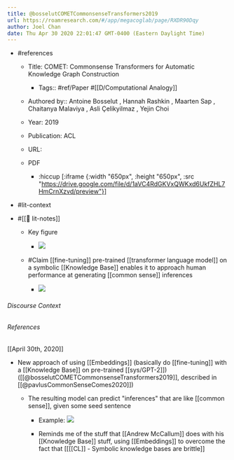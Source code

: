 ```yaml
---
title: @bosselutCOMETCommonsenseTransformers2019
url: https://roamresearch.com/#/app/megacoglab/page/RXDR90Dqy
author: Joel Chan
date: Thu Apr 30 2020 22:01:47 GMT-0400 (Eastern Daylight Time)
---
```


- #references

    - Title: COMET: Commonsense Transformers for Automatic Knowledge Graph Construction

        - Tags:: #ref/Paper #[[D/Computational Analogy]]

    - Authored by::  Antoine Bosselut ,  Hannah Rashkin ,  Maarten Sap ,  Chaitanya Malaviya ,  Asli Çelikyilmaz ,  Yejin Choi

    - Year: 2019

    - Publication: ACL

    - URL:

    - PDF

        - :hiccup [:iframe {:width "650px", :height "650px", :src "https://drive.google.com/file/d/1aVC4RdGKVxQWKxd6UkfZHL7HmCrnXzvd/preview"}]
- #lit-context
- #[[📝 lit-notes]]

    - Key figure

        - ![](https://firebasestorage.googleapis.com/v0/b/firescript-577a2.appspot.com/o/imgs%2Fapp%2Fmegacoglab%2FC0Lj_3UBnU?alt=media&token=34c03a1f-af4c-47cb-b78f-00fc61f3c038)

    - #Claim [[fine-tuning]] pre-trained [[transformer language model]] on a symbolic [[Knowledge Base]] enables it to approach human performance at generating [[common sense]] inferences

        - ![](https://firebasestorage.googleapis.com/v0/b/firescript-577a2.appspot.com/o/imgs%2Fapp%2Fmegacoglab%2FeAYVLxVtH7?alt=media&token=76f9bd1b-f15d-4b70-9fb4-4a6e089e8efb)

###### Discourse Context



###### References

[[April 30th, 2020]]

- New approach of using [[Embeddings]] (basically do [[fine-tuning]] with a [[Knowledge Base]] on pre-trained [[sys/GPT-2]])  ([[@bosselutCOMETCommonsenseTransformers2019]], described in [[@pavlusCommonSenseComes2020]])

    - The resulting model can predict "inferences" that are like [[common sense]], given some seed sentence

        - Example: ![](https://firebasestorage.googleapis.com/v0/b/firescript-577a2.appspot.com/o/imgs%2Fapp%2Fmegacoglab%2Fk5bx88KA--?alt=media&token=e0f891de-22e6-488c-943d-3efc3ccd9c0a)

        - Reminds me of the stuff that [[Andrew McCallum]] does with his [[Knowledge Base]] stuff, using [[Embeddings]] to overcome the fact that [[[[CL]] - Symbolic knowledge bases are brittle]]
